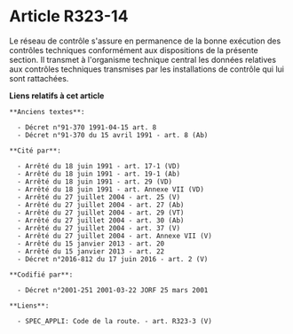 # Article R323-14

Le réseau de contrôle s'assure en permanence de la bonne exécution des contrôles techniques conformément aux dispositions de
la présente section. Il transmet à l'organisme technique central les données relatives aux contrôles techniques transmises
par les installations de contrôle qui lui sont rattachées.

**Liens relatifs à cet article**

	**Anciens textes**:

	  - Décret n°91-370 1991-04-15 art. 8
	  - Décret n°91-370 du 15 avril 1991 - art. 8 (Ab)

	**Cité par**:

	  - Arrêté du 18 juin 1991 - art. 17-1 (VD)
	  - Arrêté du 18 juin 1991 - art. 19-1 (Ab)
	  - Arrêté du 18 juin 1991 - art. 29 (VD)
	  - Arrêté du 18 juin 1991 - art. Annexe VII (VD)
	  - Arrêté du 27 juillet 2004 - art. 25 (V)
	  - Arrêté du 27 juillet 2004 - art. 27 (Ab)
	  - Arrêté du 27 juillet 2004 - art. 29 (VT)
	  - Arrêté du 27 juillet 2004 - art. 30 (Ab)
	  - Arrêté du 27 juillet 2004 - art. 37 (V)
	  - Arrêté du 27 juillet 2004 - art. Annexe VII (V)
	  - Arrêté du 15 janvier 2013 - art. 20
	  - Arrêté du 15 janvier 2013 - art. 22
	  - Décret n°2016-812 du 17 juin 2016 - art. 2 (V)

	**Codifié par**:

	  - Décret n°2001-251 2001-03-22 JORF 25 mars 2001

	**Liens**:

	  - SPEC_APPLI: Code de la route. - art. R323-3 (V)
